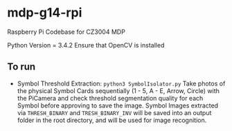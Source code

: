 # mdp-g14-rpi
Raspberry Pi Codebase for CZ3004 MDP

Python Version = 3.4.2
Ensure that OpenCV is installed

## To run
- Symbol Threshold Extraction: `python3 SymbolIsolator.py`
Take photos of the physical Symbol Cards sequentially (1 - 5, A - E, Arrow, Circle) with the PiCamera and check threshold segmentation quality for each Symbol before approving to save the image. Symbol Images extracted via `THRESH_BINARY` and `TRESH_BINARY_INV` will be saved into an output folder in the root directory, and will be used for image recognition.
